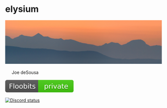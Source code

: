 # elysium

![abstract header image of hills against orange sky](img/joe-desousa-0MGhdhObDXA-unsplash-crop.jpg?raw=true "Header image by Joe deSousa - Unsplash")

[<span style="display:inline-block;padding:2px 3px"><svg xmlns="http://www.w3.org/2000/svg" style="height:12px;width:auto;position:relative;vertical-align:middle;top:-2px;fill:white" viewBox="0 0 32 32"></svg></span><span style="display:inline-block;padding:2px 3px">Joe deSousa</span>](https://unsplash.com/@mustangjoe?utm_medium=referral&utm_campaign=photographer-credit&utm_content=creditBadge "Download free do whatever you want high-resolution photos from Joe deSousa")

[![Floobits Status](img/floobits-private.svg)](https://floobits.com/azariah001/elysium/redirect)

[![Discord status](https://img.shields.io/discord/655208344075632660?color=738ad6&label=Discord&logo=discord&logoColor=white)](https://discord.gg/pb5eY6P)

